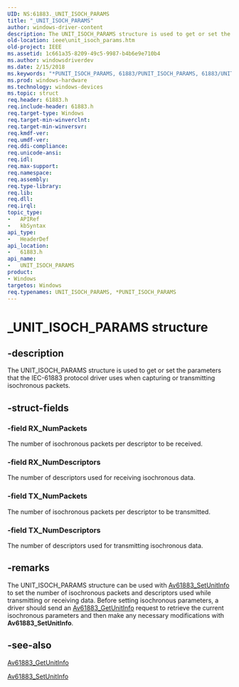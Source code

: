 ```yaml
---
UID: NS:61883._UNIT_ISOCH_PARAMS
title: "_UNIT_ISOCH_PARAMS"
author: windows-driver-content
description: The UNIT_ISOCH_PARAMS structure is used to get or set the parameters that the IEC-61883 protocol driver uses when capturing or transmitting isochronous packets.
old-location: ieee\unit_isoch_params.htm
old-project: IEEE
ms.assetid: 1c661a35-8209-49c5-9987-b4b6e9e710b4
ms.author: windowsdriverdev
ms.date: 2/15/2018
ms.keywords: "*PUNIT_ISOCH_PARAMS, 61883/PUNIT_ISOCH_PARAMS, 61883/UNIT_ISOCH_PARAMS, 61883_structures_eece3eb1-516b-40a8-9529-e4a3d8832f02.xml, IEEE.unit_isoch_params, PUNIT_ISOCH_PARAMS, PUNIT_ISOCH_PARAMS structure pointer [Buses], UNIT_ISOCH_PARAMS, UNIT_ISOCH_PARAMS structure [Buses], _UNIT_ISOCH_PARAMS"
ms.prod: windows-hardware
ms.technology: windows-devices
ms.topic: struct
req.header: 61883.h
req.include-header: 61883.h
req.target-type: Windows
req.target-min-winverclnt: 
req.target-min-winversvr: 
req.kmdf-ver: 
req.umdf-ver: 
req.ddi-compliance: 
req.unicode-ansi: 
req.idl: 
req.max-support: 
req.namespace: 
req.assembly: 
req.type-library: 
req.lib: 
req.dll: 
req.irql: 
topic_type:
-	APIRef
-	kbSyntax
api_type:
-	HeaderDef
api_location:
-	61883.h
api_name:
-	UNIT_ISOCH_PARAMS
product:
- Windows
targetos: Windows
req.typenames: UNIT_ISOCH_PARAMS, *PUNIT_ISOCH_PARAMS
---
```


# _UNIT_ISOCH_PARAMS structure


## -description


The UNIT_ISOCH_PARAMS structure is used to get or set the parameters that the IEC-61883 protocol driver uses when capturing or transmitting isochronous packets.


## -struct-fields




### -field RX_NumPackets

The number of isochronous packets per descriptor to be received.


### -field RX_NumDescriptors

The number of descriptors used for receiving isochronous data.


### -field TX_NumPackets

The number of isochronous packets per descriptor to be transmitted.


### -field TX_NumDescriptors

The number of descriptors used for transmitting isochronous data.


## -remarks



The UNIT_ISOCH_PARAMS structure can be used with <a href="https://msdn.microsoft.com/library/windows/hardware/ff537002">Av61883_SetUnitInfo</a> to set the number of isochronous packets and descriptors used while transmitting or receiving data. Before setting isochronous parameters, a driver should send an <a href="https://msdn.microsoft.com/library/windows/hardware/ff536983">Av61883_GetUnitInfo</a> request to retrieve the current isochronous parameters and then make any necessary modifications with <b>Av61883_SetUnitInfo</b>.




## -see-also




<a href="https://msdn.microsoft.com/library/windows/hardware/ff536983">Av61883_GetUnitInfo</a>



<a href="https://msdn.microsoft.com/library/windows/hardware/ff537002">Av61883_SetUnitInfo</a>
 

 

